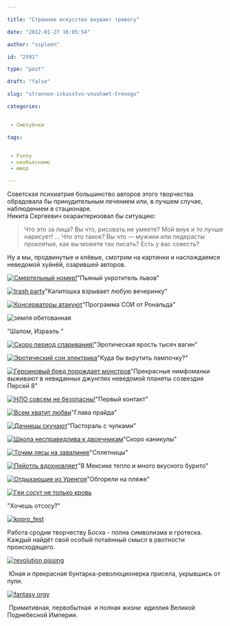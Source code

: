 ```yaml
---

title: "Странное искусство внушает тревогу"

date: "2012-01-27 16:05:54"

author: "sspleen"

id: "2591"

type: "post"

draft: "false"

slug: "strannoe-iskusstvo-vnushaet-trevogu"

categories:


 - Смехуёчки

tags:


 - Funny
 - необъяснимо
 - юмор

---
```

Советская психиатрия большинство авторов этого творчества обрадовала бы принудительным лечением или, в лучшем случае, наблюдением в стационаре.  
Никита Сергеевич охарактеризовал бы ситуацию:  

> Что это за лица? Вы что, рисовать не умеете? Мой внук и то лучше нарисует! … Что это такое? Вы что — мужики или педерасты проклятые, как вы можете так писать? Есть у вас совесть?

  
Ну а мы, продвинутые и клёвые, смотрим на картинки и наслаждаемся неведомой хуйнёй, озарившей авторов.  

[![Смертельный номер!](/uploads/2012/05/SultanRahi.jpg "запашный в ярости")](/2012/01/strannoe-iskusstvo-vnushaet-trevogu/sultanrahi/)"Пьяный укротитель львов"

  

[![trash party](/uploads/2012/05/slimesandgirls.jpg "капитошка")](/2012/01/strannoe-iskusstvo-vnushaet-trevogu/slimesandgirls/)"Капитошка взрывает любую вечеринку"

  

[![Консерваторы атакуют](/uploads/2012/05/RonaldRagun.jpg "RonaldRagun")](/2012/01/strannoe-iskusstvo-vnushaet-trevogu/ronaldragun/)"Программа СОИ от Рональда"

  

![](/uploads/2012/05/ostenstern.jpg "земля обетованная")

  

"Шалом, Израэль "

  

[![Скоро период спаривания!](/uploads/2012/05/madness-805x1024.jpg "female madness")](/2012/01/strannoe-iskusstvo-vnushaet-trevogu/madness/)"Эротическая ярость тысяч вагин"

  

[![Эротический сон электрика](/uploads/2012/05/light-bulbs.jpg "лампочки проказницы")](/2012/01/strannoe-iskusstvo-vnushaet-trevogu/light-bulbs/)"Куда бы вкрутить лампочку?"

  

[![Героиновый бред порождает монстров](/uploads/2012/05/giga_l_original-1024x460.jpg "аватар амазонки")](/2012/01/strannoe-iskusstvo-vnushaet-trevogu/giga_l_original/)"Прекрасные нимфоманки выживают в невиданных джунглях неведомой планеты созвездия Персей 8"

  

[![НЛО совсем не безопасны!](/uploads/2012/05/aliens-fucking-pigs.jpg "aliens-fucking-pigs")](/2012/01/strannoe-iskusstvo-vnushaet-trevogu/aliens-fucking-pigs/)"Первый контакт"

  

[![Всем хватит любви](/uploads/2012/05/a-holy-trinity-32430-1248273490-9.jpg "a-holy-trinity")](/2012/01/strannoe-iskusstvo-vnushaet-trevogu/a-holy-trinity-32430-1248273490-9/)"Глава прайда"

  

[![Дачницы скучают](/uploads/2012/05/43-Erik-Thor-Sandberg.jpg "Erik-Thor-Sandberg")](/2012/01/strannoe-iskusstvo-vnushaet-trevogu/43-erik-thor-sandberg/)"Пастораль с чулками"

  

[![Школа несправедлива к двоечникам](/uploads/2012/05/20-Maruo-Suehiro.jpg "Maruo-Suehiro")](/2012/01/strannoe-iskusstvo-vnushaet-trevogu/20-maruo-suehiro/)"Скоро каникулы"

  

[![Точим лясы на завалинке](/uploads/2012/05/5a09b333e9a9a9ea5d5eb8fc25b19404_full.jpg "сплетницы")](/2012/01/strannoe-iskusstvo-vnushaet-trevogu/5a09b333e9a9a9ea5d5eb8fc25b19404_full/)"Сплетницы"

  

[![Пейотль вдохновляет](/uploads/2012/05/4-WTF-Mexicans-stop-the-violence-and-wear-some-clothes-1024x380.jpg "мексиканский ад")](/2012/01/strannoe-iskusstvo-vnushaet-trevogu/4-wtf-mexicans-stop-the-violence-and-wear-some-clothes/)"В Мексике тепло и много вкусного бурито"

  

[![Отдыхающие из Уренгоя](/uploads/2012/05/1-The-Laughing-Men-1024x835.jpg "The-Laughing-Men")](/2012/01/strannoe-iskusstvo-vnushaet-trevogu/1-the-laughing-men/)"Обгорели на пляже"

  

[![Геи сосут не только кровь](/uploads/2012/05/220-Vampirism.jpg "Vampirism")](/2012/01/strannoe-iskusstvo-vnushaet-trevogu/220-vampirism/)

  

"Хочешь отсосу?"

  

[![](/uploads/2012/01/kopro_fest.jpg "kopro_fest")](/2012/01/strannoe-iskusstvo-vnushaet-trevogu/kopro_fest/)

  

Работа сродни творчеству Босха - полна символизма и гротеска. Каждый найдёт свой особый потаённый смысл в рвотности происходящего.

  

[![](/uploads/2012/01/revolution-pissing.jpg "revolution pissing")](/2012/01/strannoe-iskusstvo-vnushaet-trevogu/revolution-pissing/)

  

 Юная и прекрасная бунтарка-революционерка присела, укрывшись от пули.

  

  

[![](/uploads/2012/01/fantasy-orgy.jpg "fantasy orgy")](/2012/01/strannoe-iskusstvo-vnushaet-trevogu/fantasy-orgy/)

  

 Примитивная, первобытная  и полная жизни  идиллия Великой Поднебесной Империи.